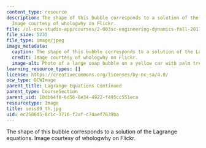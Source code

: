 ```yaml
---
content_type: resource
description: The shape of this bubble corresponds to a solution of the Lagrange equations.
  Image courtesy of whologwhy on Flickr.
file: /ol-ocw-studio-app/courses/2-003sc-engineering-dynamics-fall-2011/ec2506d58c1c3716f3afc74aef7639ba_sess09_th.jpg
file_size: 5235
file_type: image/jpeg
image_metadata:
  caption: The shape of this bubble corresponds to a solution of the Lagrange equations.
  credit: Image courtesy of whologwhy on Flickr.
  image-alt: Photo of a large soap bubble on a yellow car with palm trees in the background.
learning_resource_types: []
license: https://creativecommons.org/licenses/by-nc-sa/4.0/
ocw_type: OCWImage
parent_title: Lagrange Equations Continued
parent_type: CourseSection
parent_uid: 10db64f8-6d56-8e34-4922-f495cc551eca
resourcetype: Image
title: sess09_th.jpg
uid: ec2506d5-8c1c-3716-f3af-c74aef7639ba
---
```

The shape of this bubble corresponds to a solution of the Lagrange equations. Image courtesy of whologwhy on Flickr.